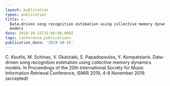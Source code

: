 ```yaml
---
layout: publication
types: publication
title: >-
  Data-driven song recognition estimation using collective memory dynamics
  models
date: 2019-10-15T15:06:00.000Z
tags: conference_publications
publication_date: '2019-10-15'
---
```

C. Koutlis, M. Schinas, V. Gkatziaki, S. Papadopoulos, Y. Kompatsiaris. Data-driven song recognition estimation using collective memory dynamics models. In Proceedings of the 20th International Society for Music Information Retrieval Conference, ISMIR 2019, 4-8 November 2019. (accepted)
